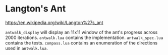 # Langton's Ant
https://en.wikipedia.org/wiki/Langton%27s_ant

`antwalk_display` will display an 11x11 window of the ant's progress across 2000 iterations.
`antwalk.lua` contains the implementation.
`antwalk_spec.lua` contains the tests.
`compass.lua` contains an enumeration of the directions used in `antwalk.lua`.

